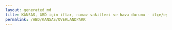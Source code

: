 ```yaml
---
layout: generated_md
title: KANSAS, ABD için iftar, namaz vakitleri ve hava durumu - ilçe/eyalet seç
permalink: /ABD/KANSAS/OVERLANDPARK
---
```


<script type="text/javascript">
  var country = ABD;
  var city = KANSAS;
  var state = OVERLANDPARK;
  var lat = 72;
  var lon = 21;
</script>

